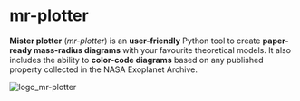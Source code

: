 # **mr-plotter**
**Mister plotter** (*mr-plotter*) is an **user-friendly** Python tool to create **paper-ready mass-radius diagrams** with your favourite theoretical models. It also includes the ability to **color-code diagrams** based on any published property collected in the NASA Exoplanet Archive.

![logo_mr-plotter](https://github.com/castro-gzlz/mr-plotter/assets/132309889/6ee7dbb3-4d5c-4f8c-b4fe-9d69131f66fd)


